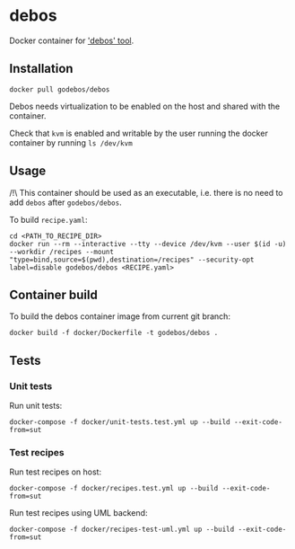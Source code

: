 # debos

Docker container for ['debos' tool](https://github.com/go-debos/debos).

## Installation
```
docker pull godebos/debos
```

Debos needs virtualization to be enabled on the host and shared with the container.

Check that `kvm` is enabled and writable by the user running the docker container by running ```ls /dev/kvm```

## Usage
/!\ This container should be used as an executable, i.e. there is no need to add `debos` after `godebos/debos`.

To build `recipe.yaml`:
```
cd <PATH_TO_RECIPE_DIR>
docker run --rm --interactive --tty --device /dev/kvm --user $(id -u) --workdir /recipes --mount "type=bind,source=$(pwd),destination=/recipes" --security-opt label=disable godebos/debos <RECIPE.yaml>
```

## Container build
To build the debos container image from current git branch:
```
docker build -f docker/Dockerfile -t godebos/debos .
```

## Tests

### Unit tests
Run unit tests:
```
docker-compose -f docker/unit-tests.test.yml up --build --exit-code-from=sut
```

### Test recipes
Run test recipes on host:
```
docker-compose -f docker/recipes.test.yml up --build --exit-code-from=sut
```

Run test recipes using UML backend:
```
docker-compose -f docker/recipes-test-uml.yml up --build --exit-code-from=sut
```
